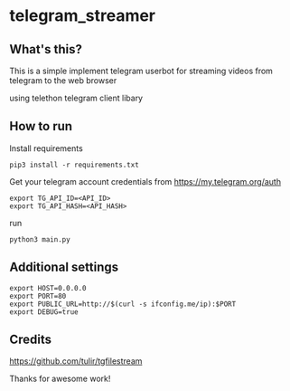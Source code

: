 # telegram_streamer 

## What's this?

This is a simple implement telegram userbot for streaming videos from telegram to the web browser

using telethon telegram client libary


## How to run


Install requirements
```pip
pip3 install -r requirements.txt
```
Get your telegram account credentials from https://my.telegram.org/auth
```
export TG_API_ID=<API_ID>
export TG_API_HASH=<API_HASH>
```



run
```
python3 main.py
```


## Additional settings
```
export HOST=0.0.0.0
export PORT=80
export PUBLIC_URL=http://$(curl -s ifconfig.me/ip):$PORT
export DEBUG=true
```


## Credits
https://github.com/tulir/tgfilestream

Thanks for awesome work!
